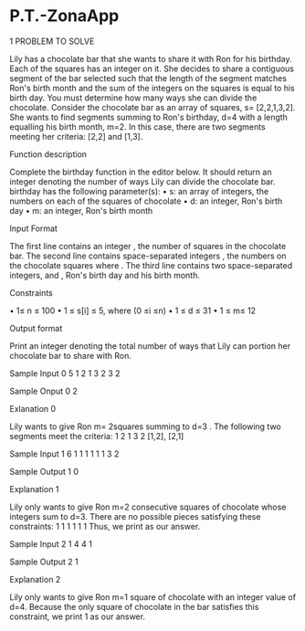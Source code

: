 # P.T.-ZonaApp


1 PROBLEM TO SOLVE

Lily has a chocolate bar that she wants to share it with Ron for his birthday. Each of the squares has an integer on it. She decides to share a contiguous segment of the bar selected
such that the length of the segment matches Ron's birth month and the sum of the integers on the squares is equal to his birth day. You must determine how many ways she can divide
the chocolate.
Consider the chocolate bar as an array of squares, s= [2,2,1,3,2]. She wants to find segments summing to Ron's birthday, d=4 with a length equalling his birth month, m=2. In
this case, there are two segments meeting her criteria: [2,2] and [1,3].


Function description

Complete the birthday function in the editor below. It should return an integer denoting the number of ways Lily can divide the chocolate bar.
birthday has the following parameter(s):
• s: an array of integers, the numbers on each of the squares of chocolate
• d: an integer, Ron's birth day
• m: an integer, Ron's birth month


Input Format

The first line contains an integer , the number of squares in the chocolate bar.
The second line contains space-separated integers , the numbers on the chocolate squares where .
The third line contains two space-separated integers, and , Ron's birth day and his birth month.


Constraints

• 1≤ n	≤ 100
• 1	≤ s[i]	≤ 5,	where	(0	≤i	≤n)
• 1	≤ d	≤ 31
• 1	≤ m≤ 12


Output format

Print an integer denoting the total number of ways that Lily can portion her chocolate bar to share with Ron.


Sample Input 0
5
1 2 1 3 2
3 2


Sample Onput 0
2


Exlanation 0

Lily wants to give Ron m= 2squares summing to d=3 . The following two segments meet the criteria:
1 2 1 3 2
[1,2], [2,1]


Sample Input 1
6 1 1 1 1 1 1 3 2


Sample Output 1
0


Explanation 1

Lily only wants to give Ron m=2 consecutive squares of chocolate whose integers sum to d=3. There are no possible pieces satisfying these constraints:
1 1 1 1 1 1
Thus, we print as our answer.


Sample Input 2
1 4 4 1


Sample Output 2
1


Explanation 2

Lily only wants to give Ron m=1 square of chocolate with an integer value of d=4. Because the only square of chocolate in the bar satisfies this constraint, we print 1 as our answer.


